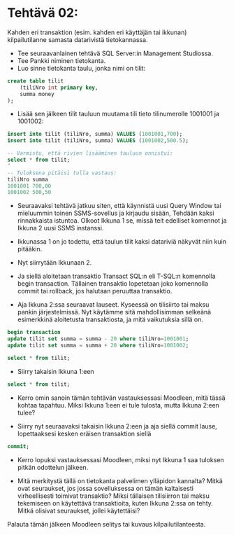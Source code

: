 # Tehtävä 02:


Kahden eri transaktion (esim. kahden eri käyttäjän tai ikkunan) kilpailutilanne samasta datarivistä tietokannassa.

- Tee seuraavanlainen tehtävä SQL Server:in Management Studiossa.
- Tee Pankki niminen tietokanta.
- Luo sinne tietokanta taulu, jonka nimi on tilit: 

```sql
create table tilit
    (tiliNro int primary key,
    summa money
);
```
- Lisää sen jälkeen tilit tauluun muutama tili tieto tilinumerolle 1001001 ja 1001002:

```sql
insert into tilit (tiliNro, summa) VALUES (1001001,700);
insert into tilit (tiliNro, summa) VALUES (1001002,500.5);

-- Varmistu, että rivien lisääminen tauluun onnistui:
select * from tilit;
´
-- Tuloksena pitäisi tulla vastaus:
tiliNro summa
1001001	700,00
1001002	500,50
```


- Seuraavaksi tehtävä jatkuu siten, että käynnistä uusi Query Window tai mieluummin toinen SSMS-sovellus ja kirjaudu sisään, Tehdään kaksi rinnakkaista istuntoa. Olkoot Ikkuna 1 se, missä teit edelliset komennot ja Ikkuna 2 uusi SSMS instanssi.

- Ikkunassa 1 on jo todettu, että taulun tilit kaksi datariviä näkyvät niin kuin pitääkin.

- Nyt siirrytään Ikkunaan 2.
- Ja siellä aloitetaan transaktio Transact SQL:n eli T-SQL:n komennolla begin transaction. Tällainen transaktio lopetetaan joko komennolla commit tai rollback, jos halutaan peruuttaa transaktio. 
- Aja Ikkuna 2:ssa seuraavat lauseet. Kyseessä on tilisiirto tai maksu pankin järjestelmissä. Nyt käytämme sitä mahdollisimman selkeänä esimerkkinä aloitetusta transaktiosta, ja mitä vaikutuksia sillä on.

```sql
begin transaction
update tilit set summa = summa - 20 where tiliNro=1001001;
update tilit set summa = summa + 20 where tiliNro=1001002;

select * from tilit;
```

- Siirry takaisin Ikkuna 1:een

```sql
select * from tilit;
```

- Kerro omin sanoin tämän tehtävän vastauksessasi Moodleen, mitä tässä kohtaa tapahtuu. Miksi Ikkuna 1:een ei tule tulosta, mutta Ikkuna 2:een tulee?

- Siirry nyt seuraavaksi takaisin Ikkuna 2:een ja aja siellä commit lause, lopettaaksesi kesken eräisen transaktion siellä

```sql
commit;
```

- Kerro lopuksi vastauksessasi Moodleen, miksi nyt Ikkuna 1 saa tuloksen pitkän odottelun jälkeen.

- Mitä merkitystä tällä on tietokanta palvelimen ylläpidon kannalta? Mitkä ovat seuraukset, jos jossa sovelluksessa on tämän kaltaisesti virheellisesti toimivat transaktio? Miksi tällaisen tilisiirron tai maksu tekemiseen on käytettävä transaktioita, kuten Ikkuna 2:ssa on tehty. Mitkä olisivat seuraukset, jollei käytettäisi?

Palauta tämän jälkeen Moodleen selitys tai kuvaus kilpailutilanteesta.  



<!-- 
- Tutki AdventureWorks2012_Data tietokannan, jonkin taulun indeksien frakmentoitumisastetta. Mikä on Microsoftin maksimi suositus frakmentoitumisasteelle.

- Valitse haluamasi taulun jokin indeksi hiiren oikealla korvalla napauttaena. Valitse Properties. Siirry Fragmentation sivulle alla olevan kuvan mukaisesti:
<br>

![](Kuva_T02_01.PNG)<br>
Kuva 1. AdventureWorks2012_Data.mdf erään taulun frakmentoitumisasteen tutkimista.<br>

- Milloin tietokannan indeksit kannattaa reorganisoida ja milloin rebuild:ata.
- Miksi näin kannattaa tehdä?
- Mitkä voivat olla ne seuraukset, jollei näin tee?

Palauta Moodleen, palautuslinkkiin  vastauksesi. -->
